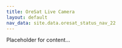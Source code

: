 ```yaml
---
title: OreSat Live Camera
layout: default
nav_data: site.data.oresat_status_nav_22
---
```



Placeholder for content...
